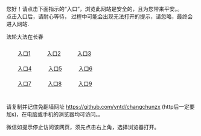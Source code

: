 您好！请点击下面指示的“入口”，浏览此网站是安全的，且为您带来平安。。 <br/>
点击入口后，请耐心等待， 过程中可能会出现无法打开的提示，请忽略，最终会进入网站. </br>

法轮大法在长春<br/>
<div style="padding:10px"><a style="margin:20px" target="_blank" href="https://dvxeuh7lmimnp.cloudfront.net/2Qpsp?uckmpcn" id="ccLink1" rel="nofollow">入口1</a> <a target="_blank" style="margin:20px" href="https://d2b11i8vajuh9n.cloudfront.net/2Qpsp?jfvgeu" id="ccLink2" rel="nofollow">入口2</a> <a style="margin:20px" target="_blank" href="https://d38ckhv9dg1b89.cloudfront.net/2Qpsp?naegobii" id="ccLink3" rel="nofollow">入口3</a></div>

<div style="padding:10px" ><a style="margin:20px" target="_blank" href="https://dvxeuh7lmimnp.cloudfront.net/2Qpsp?uckmpcn" id="ccLink4" rel="nofollow">入口4</a> <a style="margin:20px" href="https://d2b11i8vajuh9n.cloudfront.net/2Qpsp?jfvgeu" target="_blank" id="ccLink5" rel="nofollow">入口5</a> <a style="margin:20px" href="https://d38ckhv9dg1b89.cloudfront.net/2Qpsp?naegobii" target="_blank" id="ccLink6" rel="nofollow">入口6</a></div>

<div style="padding:10px"><a style="margin:20px" target="_blank" href="https://dvxeuh7lmimnp.cloudfront.net/2Qpsp?uckmpcn" id="ccLink7" rel="nofollow">入口7</a> <a style="margin:20px" href="https://d2b11i8vajuh9n.cloudfront.net/2Qpsp?jfvgeu" target="_blank" id="ccLink8" rel="nofollow">入口8</a> <a style="margin:20px" target="_blank" href="https://d38ckhv9dg1b89.cloudfront.net/2Qpsp?naegobii" id="ccLink9" rel="nofollow">入口9</a></div>

<br/>



请复制并记住免翻墙网址 https://github.com/yntd/changchunzx (http后一定要加s)，在电脑或手机的浏览器均可访问。。<br/>

微信如提示停止访问该网页，须先点击右上角，选择浏览器打开。
